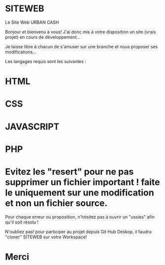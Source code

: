 # SITEWEB
Le Site Web URBAN CASH

Bonjour et bienvenu à vous!
J'ai donc mis à votre disposition un site (vrais projet) en cours de développement...

Je laisse libre à chacun de s'amuser sur une branche et nous proposer ses modifications...

Les langages requis sont les suivantes :
# HTML
# CSS
# JAVASCRIPT
# PHP

# Evitez les "resert" pour ne pas supprimer un fichier important ! faite le uniquement sur une modification et non un fichier source.

Pour chaque erreur ou proposition, n'hésitez pas à ouvrir un "ussies" afin qu'il soit résolu !


N'oubliez pas! pour participer au projet depuis Git Hub Deskop, il faudra "cloner" SITEWEB sur votre Workspace!
# Merci

